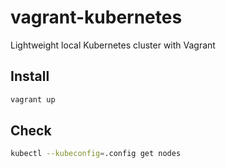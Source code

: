 # vagrant-kubernetes
Lightweight local Kubernetes cluster with Vagrant

## Install

```bash
vagrant up
```

## Check

```bash
kubectl --kubeconfig=.config get nodes
```
